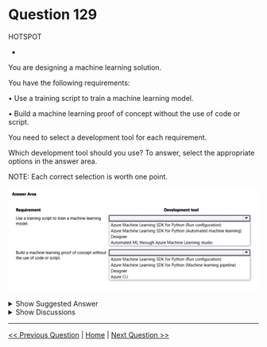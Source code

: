 # Question 129

HOTSPOT

-

You are designing a machine learning solution.

You have the following requirements:

• Use a training script to train a machine learning model.

• Build a machine learning proof of concept without the use of code or script.

You need to select a development tool for each requirement.

Which development tool should you use? To answer, select the appropriate options in the answer area.

NOTE: Each correct selection is worth one point.

![Question Image](../images/q129_q_image456.png)

<details>
  <summary>Show Suggested Answer</summary>

<img src="../images/q129_ans_0_image457.png" alt="Answer Image"><br>

</details>

<details>
  <summary>Show Discussions</summary>

<blockquote><p><strong>Karthikat</strong> <code>(Wed 25 Sep 2024 16:43)</code> - <em>Upvotes: 1</em></p><p>on exam 3/25/2024</p></blockquote>
<blockquote><p><strong>james2033</strong> <code>(Fri 19 Apr 2024 08:28)</code> - <em>Upvotes: 2</em></p><p>Use a training script to train a machine learning model --&gt; Azure Machine Learning SDK for Python (Run configuration).

Build a machine learning proof of concept without the use of code or script. --&gt; Designer.</p></blockquote>

<blockquote><p><strong>abuluxury</strong> <code>(Sat 20 Jan 2024 16:18)</code> - <em>Upvotes: 1</em></p><p>Don&#x27;t see how the top answer is correct if the say &#x27;without the use of code&#x27; SDK uses code right?</p></blockquote>
<blockquote><p><strong>oso0348</strong> <code>(Sat 17 Feb 2024 00:40)</code> - <em>Upvotes: 2</em></p><p>Only bottom answer says ‘without use of code’</p></blockquote>
<blockquote><p><strong>labriji</strong> <code>(Mon 23 Oct 2023 18:55)</code> - <em>Upvotes: 2</em></p><p>Given answer looks correct 😄</p></blockquote>

</details>

---

[<< Previous Question](question_128.md) | [Home](/index.md) | [Next Question >>](question_130.md)
